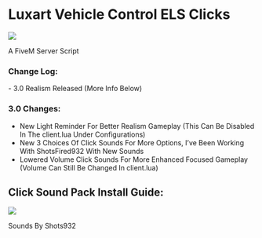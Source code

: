 <h1>Luxart Vehicle Control ELS Clicks</h1>

<img src="https://forum.cfx.re/uploads/default/original/4X/6/b/d/6bd1c878acb23b94fcd730a5f9b93e4c3aa1d344.gif"  />

A FiveM Server Script

<H3>Change Log:</H3>
<dl>
  <dt>- 3.0 Realism Released (More Info Below)</dt>
</dl>

<H3>3.0 Changes:</H3>

<ul>
  <li>New Light Reminder For Better Realism Gameplay (This Can Be Disabled In The client.lua Under Configurations)
</li>
  <li>New 3 Choices Of Click Sounds For More Options, I’ve Been Working With ShotsFired932 With New Sounds</li>
  <li>Lowered Volume Click Sounds For More Enhanced Focused Gameplay
(Volume Can Still Be Changed In client.lua)</li>
</ul>


<h2>Click Sound Pack Install Guide:</h2>

<img src="https://forum.cfx.re/uploads/default/original/4X/f/2/a/f2af25d406b0fa816dae58b86a83b1a46bf66ce8.gif"  />

Sounds By Shots932
